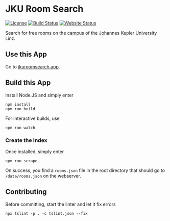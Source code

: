 # JKU Room Search

[![License](https://img.shields.io/badge/License-AGPL%203.0-yellow?style=popout-square)](LICENSE.txt)
[![Build Status](https://img.shields.io/travis/com/blu3r4y/jku-room-search/main.svg?style=popout-square)](https://travis-ci.com/blu3r4y/jku-room-search)
[![Website Status](https://img.shields.io/website/https/github.com/blu3r4y/jku-room-search.svg?down_color=red&down_message=down&up_color=green&up_message=online&style=popout-square)](https://blu3r4y.github.io/jku-room-search/)

Search for free rooms on the campus of the Johannes Kepler University Linz.

## Use this App

Go to [jkuroomsearch.app](https://jkuroomsearch.app).

## Build this App

Install Node.JS and simply enter

    npm install
    npm run build

For interactive builds, use

    npm run watch

### Create the Index

Once installed, simply enter

    npm run scrape

On success, you find a `rooms.json` file in the root directory that should go to `/data/rooms.json` on the webserver.

## Contributing

Before committing, start the linter and let it fix errors

    npx tslint -p . -c tslint.json --fix
